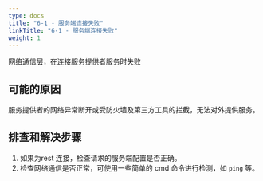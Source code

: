 ```yaml
---
type: docs
title: "6-1 - 服务端连接失败"
linkTitle: "6-1 - 服务端连接失败"
weight: 1
---
```

网络通信层，在连接服务提供者服务时失败

## 可能的原因

服务提供者的网络异常断开或受防火墙及第三方工具的拦截，无法对外提供服务。

## 排查和解决步骤
 
1. 如果为rest 连接，检查请求的服务端配置是否正确。
2. 检查网络通信是否正常，可使用一些简单的 cmd 命令进行检测，如 `ping` 等。
 
<p style="margin-top: 3rem;"> </p>